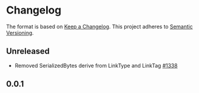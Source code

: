 # Changelog

The format is based on [Keep a Changelog](https://keepachangelog.com/en/1.0.0/). This project adheres to [Semantic Versioning](https://semver.org/spec/v2.0.0.html).

## Unreleased

- Removed SerializedBytes derive from LinkType and LinkTag [#1338](https://github.com/holochain/holochain/pull/1338/files)

## 0.0.1
